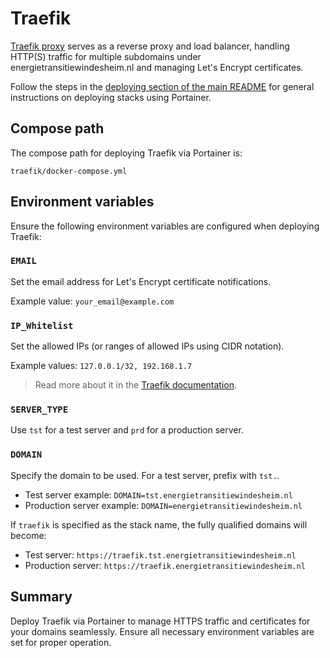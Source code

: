 # Traefik

[Traefik proxy](https://traefik.io/traefik/) serves as a reverse proxy and load balancer, handling HTTP(S) traffic for multiple subdomains under energietransitiewindesheim.nl and managing Let's Encrypt certificates.

Follow the steps in the [deploying section of the main README](../README.md#deploying) for general instructions on deploying stacks using Portainer.

## Compose path

The compose path for deploying Traefik via Portainer is:

```plaintext
traefik/docker-compose.yml
```

## Environment variables

Ensure the following environment variables are configured when deploying Traefik:

### `EMAIL`

Set the email address for Let's Encrypt certificate notifications.

Example value: `your_email@example.com`

### `IP_Whitelist`

Set the allowed IPs (or ranges of allowed IPs using CIDR notation).

Example values: `127.0.0.1/32, 192.168.1.7`

> Read more about it in the [Traefik documentation](https://doc.traefik.io/traefik/middlewares/http/ipwhitelist/).

### `SERVER_TYPE`

Use `tst` for a test server and `prd` for a production server.

### `DOMAIN`

Specify the domain to be used. For a test server, prefix with `tst.`.

* Test server example: `DOMAIN=tst.energietransitiewindesheim.nl`
* Production server example: `DOMAIN=energietransitiewindesheim.nl`

If `traefik` is specified as the stack name, the fully qualified domains will become:

* Test server: `https://traefik.tst.energietransitiewindesheim.nl`
* Production server: `https://traefik.energietransitiewindesheim.nl`

## Summary

Deploy Traefik via Portainer to manage HTTPS traffic and certificates for your domains seamlessly. Ensure all necessary environment variables are set for proper operation.

